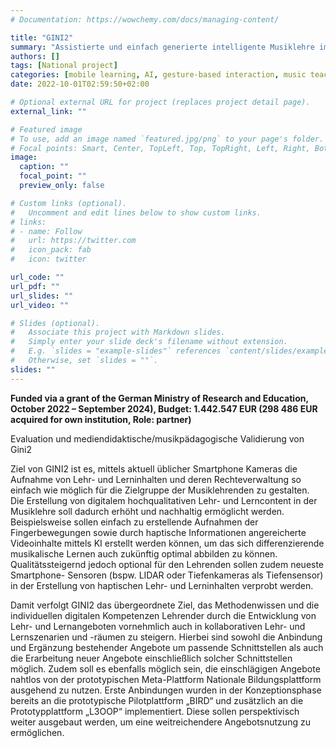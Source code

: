 ```yaml
---
# Documentation: https://wowchemy.com/docs/managing-content/

title: "GINI2"
summary: "Assistierte und einfach generierte intelligente Musiklehre im interaktiven Lernraum mittels Smartphone"
authors: []
tags: [National project]
categories: [mobile learning, AI, gesture-based interaction, music teaching, feedback]
date: 2022-10-01T02:59:50+02:00

# Optional external URL for project (replaces project detail page).
external_link: ""

# Featured image
# To use, add an image named `featured.jpg/png` to your page's folder.
# Focal points: Smart, Center, TopLeft, Top, TopRight, Left, Right, BottomLeft, Bottom, BottomRight.
image:
  caption: ""
  focal_point: ""
  preview_only: false

# Custom links (optional).
#   Uncomment and edit lines below to show custom links.
# links:
# - name: Follow
#   url: https://twitter.com
#   icon_pack: fab
#   icon: twitter

url_code: ""
url_pdf: ""
url_slides: ""
url_video: ""

# Slides (optional).
#   Associate this project with Markdown slides.
#   Simply enter your slide deck's filename without extension.
#   E.g. `slides = "example-slides"` references `content/slides/example-slides.md`.
#   Otherwise, set `slides = ""`.
slides: ""
---
```

**Funded via a grant of the German Ministry of Research and Education, October 2022 – September 2024), Budget: 1.442.547 EUR (298 486 EUR acquired for own institution, Role: partner)**

    
Evaluation und mediendidaktische/musikpädagogische Validierung von Gini2
  
Ziel von GINI2 ist es, mittels aktuell üblicher Smartphone Kameras die Aufnahme von Lehr- und Lerninhalten und deren Rechteverwaltung so einfach wie möglich für die Zielgruppe der Musiklehrenden zu gestalten. Die Erstellung von digitalem hochqualitativen Lehr- und Lerncontent in der Musiklehre soll dadurch erhöht und nachhaltig ermöglicht werden. Beispielsweise sollen einfach zu erstellende Aufnahmen der Fingerbewegungen sowie durch haptische Informationen angereicherte Videoinhalte mittels KI erstellt werden können, um das sich differenzierende musikalische Lernen auch zukünftig optimal abbilden zu können. Qualitätssteigernd jedoch optional für den Lehrenden sollen zudem neueste Smartphone- Sensoren (bspw. LIDAR oder Tiefenkameras als Tiefensensor) in der Erstellung von haptischen Lehr- und Lerninhalten verprobt werden.

Damit verfolgt GINI2 das übergeordnete Ziel, das Methodenwissen und die individuellen digitalen Kompetenzen Lehrender durch die Entwicklung von Lehr- und Lernangeboten vornehmlich auch in kollaborativen Lehr- und Lernszenarien und -räumen zu steigern. Hierbei sind sowohl die Anbindung und Ergänzung bestehender Angebote um passende Schnittstellen als auch die Erarbeitung neuer Angebote einschließlich solcher Schnittstellen möglich. Zudem soll es ebenfalls möglich sein, die einschlägigen Angebote nahtlos von der prototypischen Meta-Plattform Nationale Bildungsplattform ausgehend zu nutzen. Erste Anbindungen wurden in der Konzeptionsphase bereits an die prototypische Pilotplattform „BIRD“ und zusätzlich an die Prototypplattform „L3OOP“ implementiert. Diese sollen perspektivisch weiter ausgebaut werden, um eine weitreichendere Angebotsnutzung zu ermöglichen.